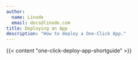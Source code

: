 ```yaml
---
author:
  name: Linode
  email: docs@linode.com
title: Deploying an App
description: "How to deploy a One-Click App."
---
```


{{< content "one-click-deploy-app-shortguide" >}}
